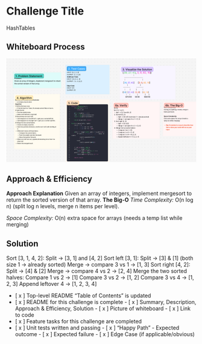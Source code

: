 # Challenge Title
<!-- Challenge Name -->
HashTables
## Whiteboard Process
![HashTables ](img/mergesort-wp_cc29.png)

## Approach & Efficiency
<!-- What approach did you take? Why? What is the Big O space/time for this approach? -->
**Approach Explanation**
Given an array of integers, implement mergesort to return the sorted version of that array.
**The Big-O**
*Time Complexity:*
O(n log n) (split log n levels, merge n items per level).

*Space Complexity:*
O(n) extra space for arrays (needs a temp list while merging)
## Solution
<!-- Show how to run your code, and examples of it in action -->
Sort [3, 1, 4, 2]:
Split → [3, 1] and [4, 2]
Sort left [3, 1]:
Split → [3] & [1] (both size 1 → already sorted)
Merge → compare 3 vs 1 → [1, 3]
Sort right [4, 2]:
Split → [4] & [2]
Merge → compare 4 vs 2 → [2, 4]
Merge the two sorted halves:
Compare 1 vs 2 → [1]
Compare 3 vs 2 → [1, 2]
Compare 3 vs 4 → [1, 2, 3]
Append leftover 4 → [1, 2, 3, 4]
<!-- CHECKLIST: Whiteboard Process -->

 - [ x ] Top-level README “Table of Contents” is updated
 - [ x ] README for this challenge is complete
       - [ x ] Summary, Description, Approach & Efficiency, Solution
       - [ x ] Picture of whiteboard
       - [ x ] Link to code
 - [ x ] Feature tasks for this challenge are completed
 - [ x ] Unit tests written and passing
       - [ x ] “Happy Path” - Expected outcome
       - [ x ] Expected failure
       - [ x ] Edge Case (if applicable/obvious)
